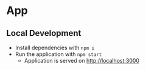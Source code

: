 # App

## Local Development

- Install dependencies with `npm i`
- Run the application with `npm start`
    - Application is served on [http://localhost:3000](http://localhost:3000)